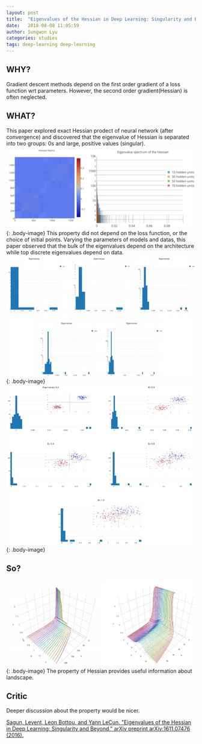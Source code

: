 ```yaml
---
layout: post
title:  "Eigenvalues of the Hessian in Deep Learning: Singularity and Beyond"
date:   2018-08-08 11:05:59
author: Sungwon Lyu
categories: studies
tags: deep-learning deep-learning
---
```

## WHY? 
Gradient descent methods depend on the first order gradient of a loss function wrt parameters. However, the second order gradient(Hessian) is often neglected.  

## WHAT?
This paper explored exact Hessian prodect of neural network (after convergence) and discovered that the eigenvalue of Hessian is separated into two groups: 0s and large, positive values (singular). 
![image](/assets/images/eh1.png){: .body-image}
This property did not depend on the loss function, or the choice of initial points.
Varying the parameters of models and datas, this paper observed that the bulk of the eigenvalues depend on the architecture while top discrete eigenvalues depend on data.
![image](/assets/images/eh2.png){: .body-image}
![image](/assets/images/eh3.png){: .body-image}

## So?
![image](/assets/images/eh4.png){: .body-image}
The property of Hessian provides useful information about landscape.

## Critic
Deeper discussion about the property would be nicer.

[Sagun, Levent, Leon Bottou, and Yann LeCun. "Eigenvalues of the Hessian in Deep Learning: Singularity and Beyond." arXiv preprint arXiv:1611.07476 (2016).](https://arxiv.org/abs/1611.07476)